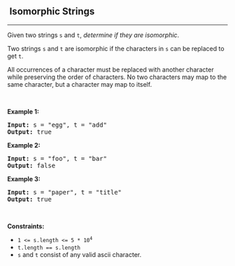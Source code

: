 <h2>  Isomorphic Strings</h2><hr><div><p>Given two strings <code>s</code> and <code>t</code>, <em>determine if they are isomorphic</em>.</p>

<p>Two strings <code>s</code> and <code>t</code> are isomorphic if the characters in <code>s</code> can be replaced to get <code>t</code>.</p>

<p>All occurrences of a character must be replaced with another character while preserving the order of characters. No two characters may map to the same character, but a character may map to itself.</p>

<p>&nbsp;</p>
<p><strong>Example 1:</strong></p>
<pre><strong>Input:</strong> s = "egg", t = "add"
<strong>Output:</strong> true
</pre><p><strong>Example 2:</strong></p>
<pre><strong>Input:</strong> s = "foo", t = "bar"
<strong>Output:</strong> false
</pre><p><strong>Example 3:</strong></p>
<pre><strong>Input:</strong> s = "paper", t = "title"
<strong>Output:</strong> true
</pre>
<p>&nbsp;</p>
<p><strong>Constraints:</strong></p>

<ul>
	<li><code>1 &lt;= s.length &lt;= 5 * 10<sup>4</sup></code></li>
	<li><code>t.length == s.length</code></li>
	<li><code>s</code> and <code>t</code> consist of any valid ascii character.</li>
</ul>
</div>